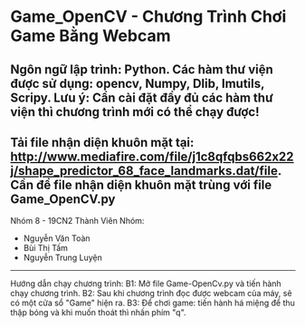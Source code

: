 # Game_OpenCV - Chương Trình Chơi Game Bằng Webcam
Ngôn ngữ lập trình: Python.
Các hàm thư viện được sử dụng: opencv, Numpy, Dlib, Imutils, Scripy.
Lưu ý: Cần cài đặt đầy đủ các hàm thư viện thì chương trình mới có thể chạy được!
---------------

Tải file nhận diện khuôn mặt tại: http://www.mediafire.com/file/j1c8qfqbs662x22j/shape_predictor_68_face_landmarks.dat/file.
Cần để file nhận diện khuôn mặt trùng với file Game_OpenCV.py
---------------

Nhóm 8 - 19CN2
Thành Viên Nhóm:
- Nguyễn Văn Toàn
- Bùi Thị Tấm
- Nguyễn Trung Luyện
---------------

Hướng dẫn chạy chương trình:
B1: Mở file Game-OpenCv.py và tiến hành chạy chương trình.
B2: Sau khi chương trình đọc được webcam của máy, sẽ có một cửa sổ "Game" hiện ra.
B3: Để chơi game: tiến hành há miệng để thu thập bóng và khi muốn thoát thì nhấn phím "q".

